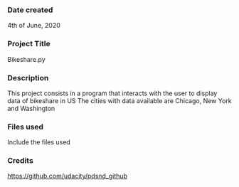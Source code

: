 ### Date created
4th of June, 2020

### Project Title
Bikeshare.py

### Description
This project consists in a program that interacts with the user to display data of bikeshare in US
The cities with data available are Chicago, New York and Washington

### Files used
Include the files used

### Credits
https://github.com/udacity/pdsnd_github

